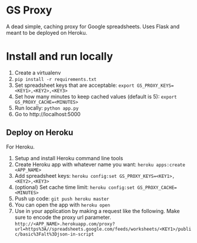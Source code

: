 # GS Proxy

A dead simple, caching proxy for Google spreadsheets.  Uses Flask and meant to be deployed on Heroku.

# Install and run locally

1. Create a virtualenv
2. ```pip install -r requirements.txt```
3. Set spreadsheet keys that are acceptable:  ```export GS_PROXY_KEYS=<KEY1>,<KEY2>,<KEY3>```
4. Set how many minutes to keep cached values (default is 5): ```export GS_PROXY_CACHE=<MINUTES>```
5. Run locally: ```python app.py```
6. Go to http://localhost:5000

## Deploy on Heroku

For Heroku.

1. Setup and install Heroku command line tools
1. Create Heroku app with whatever name you want: ```heroku apps:create <APP_NAME>```
1. Add spreadsheet keys: ```heroku config:set GS_PROXY_KEYS=<KEY1>,<KEY2>,<KEY3>```
1. (optional) Set cache time limit: ```heroku config:set GS_PROXY_CACHE=<MINUTES>```
1. Push up code: ```git push heroku master```
1. You can open the app with ```heroku open```
1. Use in your application by making a request like the following.  Make sure to encode the proxy url parameter. ```http://<APP_NAME>.herokuapp.com/proxy?url=https%3A//spreadsheets.google.com/feeds/worksheets/<KEY1>/public/basic%3Falt%3Djson-in-script```
